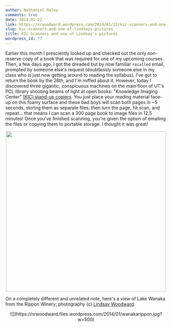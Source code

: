 ```yaml
---
author: Nathaniel Raley
comments: true
date: 2014-01-22 
link: https://nrwoodward.wordpress.com/2014/01/22/kic-scanners-and-one-of-lindsays-pictures/
slug: kic-scanners-and-one-of-lindsays-pictures
title: KIC Scanners and one of Lindsay's pictures
wordpress_id: 77
---
```


Earlier this month I presciently looked up and checked out the only non-reserve copy of a book that was required for one of my upcoming courses. Then, a few days ago, I got the dreaded but by now familiar `recalled` email, prompted by someone else's request (doubtlessly someone else in my class who is just now getting around to reading the syllabus). I've got to return the book by the 28th, and I'm miffed about it. However, today I discovered three gigantic, conspicuous machines on the main floor of UT's PCL library shooting beams of light at open books: "Knowledge Imaging Center" [(KIC) stand-up copiers](http://www.imageaccess.com/dlsg/kic.html). You just place your reading material face-up on this foamy surface and these bad boys will scan both pages in ~5 seconds, storing them as separate files; then turn the page, hit scan, and repeat... that means I can scan a 300 page book to image files in 12.5 minutes! Once you've finished scanning, you're given the option of emailing the files or copying them to portable storage. I thought it was great!  

<center>
<img src="https://www.library.uni.edu/sites/default/files/blog/bookeye4.jpg" width=500>
</center>

On a completely different and unrelated note, here's a view of Lake Wanaka from the Rippon Winery; photography (c) [Lindsay Woodward](http://www.lindsaywoodward.com/).  


<center>
![](https://nrwoodward.files.wordpress.com/2014/01/wanakarippon.jpg?w=500)
</center>